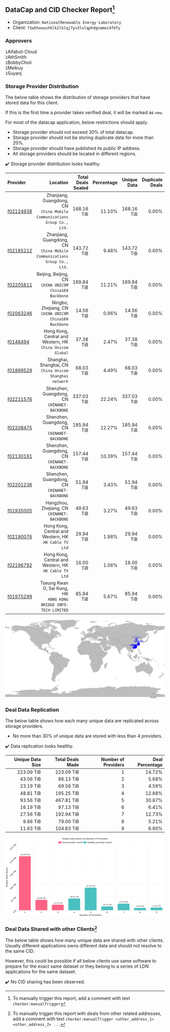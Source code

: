 ## DataCap and CID Checker Report[^1]
 - Organization: `NationalRenewable Energy Laboratory`
 - Client: `f1whhxwushklk2lklqj7yv3lulqphdgnamei4fdfy`
### Approvers
`1`Aifabot-Cloud<br/>`2`AthSmith<br/>`1`BobbyChoii<br/>`1`Meibuy<br/>`1`Suyanj

### Storage Provider Distribution
The below table shows the distribution of storage providers that have stored data for this client.

If this is the first time a provider takes verified deal, it will be marked as `new`.

For most of the datacap application, below restrictions should apply.
 - Storage provider should not exceed 30% of total datacap.
 - Storage provider should not be storing duplicate data for more than 20%.
 - Storage provider should have published its public IP address.
 - All storage providers should be located in different regions.

✔️ Storage provider distribution looks healthy.

| Provider                                              |                                                                   Location | Total Deals Sealed | Percentage | Unique Data | Duplicate Deals |
| :---------------------------------------------------- | -------------------------------------------------------------------------: | -----------------: | ---------: | ----------: | --------------: |
| [f02124938](https://filfox.info/en/address/f02124938) | Zhanjiang, Guangdong, CN<br/>`China Mobile Communications Group Co., Ltd.` |         168.16 TiB |     11.10% |  168.16 TiB |           0.00% |
| [f02185212](https://filfox.info/en/address/f02185212) | Zhanjiang, Guangdong, CN<br/>`China Mobile Communications Group Co., Ltd.` |         143.72 TiB |      9.48% |  143.72 TiB |           0.00% |
| [f02205811](https://filfox.info/en/address/f02205811) |                  Beijing, Beijing, CN<br/>`CHINA UNICOM China169 Backbone` |         169.84 TiB |     11.21% |  169.84 TiB |           0.00% |
| [f02063246](https://filfox.info/en/address/f02063246) |                  Ningbo, Zhejiang, CN<br/>`CHINA UNICOM China169 Backbone` |          14.56 TiB |      0.96% |   14.56 TiB |           0.00% |
| [f0148494](https://filfox.info/en/address/f0148494)   |               Hong Kong, Central and Western, HK<br/>`China Unicom Global` |          37.38 TiB |      2.47% |   37.38 TiB |           0.00% |
| [f01869529](https://filfox.info/en/address/f01869529) |                 Shanghai, Shanghai, CN<br/>`China Unicom Shanghai network` |          68.03 TiB |      4.49% |   68.03 TiB |           0.00% |
| [f02211576](https://filfox.info/en/address/f02211576) |                            Shenzhen, Guangdong, CN<br/>`CHINANET-BACKBONE` |         337.03 TiB |     22.24% |  337.03 TiB |           0.00% |
| [f02208475](https://filfox.info/en/address/f02208475) |                            Shenzhen, Guangdong, CN<br/>`CHINANET-BACKBONE` |         185.94 TiB |     12.27% |  185.94 TiB |           0.00% |
| [f02130191](https://filfox.info/en/address/f02130191) |                            Shenzhen, Guangdong, CN<br/>`CHINANET-BACKBONE` |         157.44 TiB |     10.39% |  157.44 TiB |           0.00% |
| [f02201236](https://filfox.info/en/address/f02201236) |                            Shenzhen, Guangdong, CN<br/>`CHINANET-BACKBONE` |          51.94 TiB |      3.43% |   51.94 TiB |           0.00% |
| [f01935005](https://filfox.info/en/address/f01935005) |                             Hangzhou, Zhejiang, CN<br/>`CHINANET-BACKBONE` |          49.63 TiB |      3.27% |   49.63 TiB |           0.00% |
| [f02190076](https://filfox.info/en/address/f02190076) |                   Hong Kong, Central and Western, HK<br/>`HK Cable TV Ltd` |          29.94 TiB |      1.98% |   29.94 TiB |           0.00% |
| [f02196792](https://filfox.info/en/address/f02196792) |                   Hong Kong, Central and Western, HK<br/>`HK Cable TV Ltd` |          16.00 TiB |      1.06% |   16.00 TiB |           0.00% |
| [f01975299](https://filfox.info/en/address/f01975299) |       Tseung Kwan O, Sai Kung, HK<br/>`HONG KONG BRIDGE INFO-TECH LIMITED` |          85.94 TiB |      5.67% |   85.94 TiB |           0.00% |

<img src="https://raw.githubusercontent.com/data-preservation-programs/filplus-checker-assets/main/filecoin-project/filecoin-plus-large-datasets/issues/1997/1688366441634.png"/>

### Deal Data Replication
The below table shows how each many unique data are replicated across storage providers.

- No more than 30% of unique data are stored with less than 4 providers.

✔️ Data replication looks healthy.

| Unique Data Size | Total Deals Made | Number of Providers | Deal Percentage |
| ---------------: | ---------------: | ------------------: | --------------: |
|       223.09 TiB |       223.09 TiB |                   1 |          14.72% |
|        43.06 TiB |        86.13 TiB |                   2 |           5.68% |
|        23.19 TiB |        69.56 TiB |                   3 |           4.59% |
|        48.81 TiB |       195.25 TiB |                   4 |          12.88% |
|        93.56 TiB |       467.81 TiB |                   5 |          30.87% |
|        16.19 TiB |        97.13 TiB |                   6 |           6.41% |
|        27.56 TiB |       192.94 TiB |                   7 |          12.73% |
|         9.88 TiB |        79.00 TiB |                   8 |           5.21% |
|        11.63 TiB |       104.63 TiB |                   9 |           6.90% |

<img src="https://raw.githubusercontent.com/data-preservation-programs/filplus-checker-assets/main/filecoin-project/filecoin-plus-large-datasets/issues/1997/1688366442299.png"/>

### Deal Data Shared with other Clients[^3]
The below table shows how many unique data are shared with other clients.
Usually different applications owns different data and should not resolve to the same CID.

However, this could be possible if all below clients use same software to prepare for the exact same dataset or they belong to a series of LDN applications for the same dataset.

✔️ No CID sharing has been observed.

[^1]: To manually trigger this report, add a comment with text `checker:manualTrigger`

[^2]: Deals from those addresses are combined into this report as they are specified with `checker:manualTrigger`

[^3]: To manually trigger this report with deals from other related addresses, add a comment with text `checker:manualTrigger <other_address_1> <other_address_2> ...`
